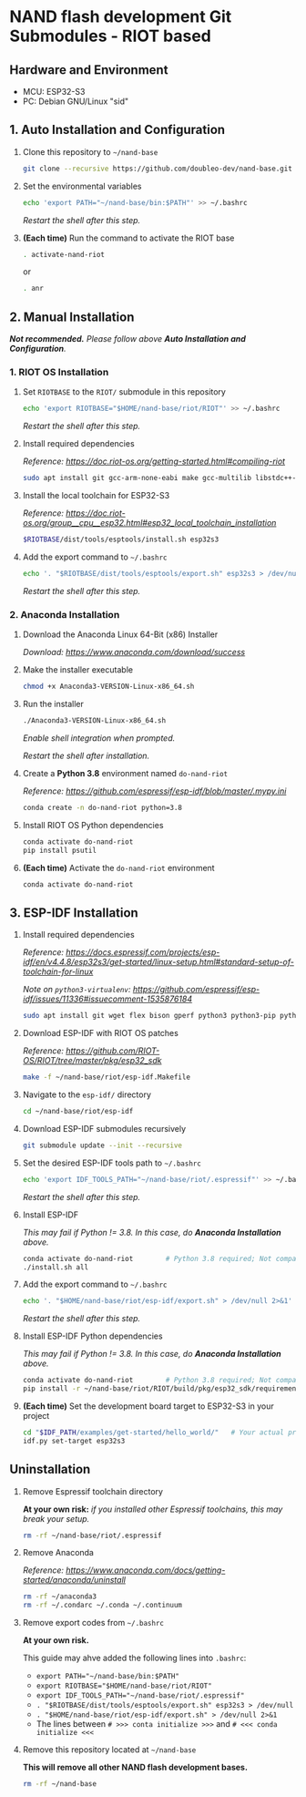NAND flash development Git Submodules - RIOT based
===

## Hardware and Environment

* MCU: ESP32-S3
* PC: Debian GNU/Linux "sid"

## 1. Auto Installation and Configuration

1. Clone this repository to `~/nand-base`

    ```bash
    git clone --recursive https://github.com/doubleo-dev/nand-base.git ~/nand-base
    ```

2. Set the environmental variables

    ```bash
    echo 'export PATH="~/nand-base/bin:$PATH"' >> ~/.bashrc
    ```

    *Restart the shell after this step.*

3. **(Each time)** Run the command to activate the RIOT base

    ```bash
    . activate-nand-riot
    ```

    or

    ```bash
    . anr
    ```

## 2. Manual Installation

***Not recommended.** Please follow above **Auto Installation and Configuration**.*

### 1. RIOT OS Installation

1. Set `RIOTBASE` to the `RIOT/` submodule in this repository

    ```bash
    echo 'export RIOTBASE="$HOME/nand-base/riot/RIOT"' >> ~/.bashrc
    ```

    *Restart the shell after this step.*

2. Install required dependencies

    *Reference: https://doc.riot-os.org/getting-started.html#compiling-riot*

    ```bash
    sudo apt install git gcc-arm-none-eabi make gcc-multilib libstdc++-arm-none-eabi-newlib openocd gdb-multiarch doxygen wget unzip python3-serial
    ```

3. Install the local toolchain for ESP32-S3

    *Reference: https://doc.riot-os.org/group__cpu__esp32.html#esp32_local_toolchain_installation*

    ```bash
    $RIOTBASE/dist/tools/esptools/install.sh esp32s3
    ```

4. Add the export command to `~/.bashrc`

    ```bash
    echo '. "$RIOTBASE/dist/tools/esptools/export.sh" esp32s3 > /dev/null' >> ~/.bashrc
    ```

    *Restart the shell after this step.*

### 2. Anaconda Installation

1. Download the Anaconda Linux 64-Bit (x86) Installer

    *Download: https://www.anaconda.com/download/success*

2. Make the installer executable

    ```bash
    chmod +x Anaconda3-VERSION-Linux-x86_64.sh
    ```

3. Run the installer

    ```bash
    ./Anaconda3-VERSION-Linux-x86_64.sh
    ```

    *Enable shell integration when prompted.*

    *Restart the shell after installation.*

4. Create a **Python 3.8** environment named `do-nand-riot`

    *Reference: https://github.com/espressif/esp-idf/blob/master/.mypy.ini*

    ```bash
    conda create -n do-nand-riot python=3.8
    ```

5. Install RIOT OS Python dependencies

    ```bash
    conda activate do-nand-riot
    pip install psutil
    ```

6. **(Each time)** Activate the `do-nand-riot` environment

    ```bash
    conda activate do-nand-riot
    ```

## 3. ESP-IDF Installation

1. Install required dependencies

    *Reference: https://docs.espressif.com/projects/esp-idf/en/v4.4.8/esp32s3/get-started/linux-setup.html#standard-setup-of-toolchain-for-linux*

    *Note on `python3-virtualenv`: https://github.com/espressif/esp-idf/issues/11336#issuecomment-1535876184*

    ```bash
    sudo apt install git wget flex bison gperf python3 python3-pip python3-setuptools cmake ninja-build ccache libffi-dev libssl-dev dfu-util libusb-1.0-0 python3-virtualenv
    ```

2. Download ESP-IDF with RIOT OS patches

    *Reference: https://github.com/RIOT-OS/RIOT/tree/master/pkg/esp32_sdk*

    ```bash
    make -f ~/nand-base/riot/esp-idf.Makefile
    ```

3. Navigate to the `esp-idf/` directory

    ```bash
    cd ~/nand-base/riot/esp-idf
    ```

4. Download ESP-IDF submodules recursively

    ```bash
    git submodule update --init --recursive
    ```

5. Set the desired ESP-IDF tools path to `~/.bashrc`

    ```bash
    echo 'export IDF_TOOLS_PATH="~/nand-base/riot/.espressif"' >> ~/.bashrc
    ```

    *Restart the shell after this step.*

6. Install ESP-IDF

    *This may fail if Python != 3.8. In this case, do **Anaconda Installation** above.*

    ```bash
    conda activate do-nand-riot        # Python 3.8 required; Not compatible with Python >= 3.9
    ./install.sh all
    ```

7. Add the export command to `~/.bashrc`

    ```bash
    echo '. "$HOME/nand-base/riot/esp-idf/export.sh" > /dev/null 2>&1' >> ~/.bashrc
    ```

    *Restart the shell after this step.*

8. Install ESP-IDF Python dependencies

    *This may fail if Python != 3.8. In this case, do **Anaconda Installation** above.*

    ```bash
    conda activate do-nand-riot        # Python 3.8 required; Not compatible with Python >= 3.9
    pip install -r ~/nand-base/riot/RIOT/build/pkg/esp32_sdk/requirements.txt
    ```

9. **(Each time)** Set the development board target to ESP32-S3 in your project

    ```bash
    cd "$IDF_PATH/examples/get-started/hello_world/"   # Your actual project location
    idf.py set-target esp32s3
    ```

## Uninstallation

1. Remove Espressif toolchain directory

    **At your own risk:**
    *if you installed other Espressif toolchains, this may break your setup.*

    ```bash
    rm -rf ~/nand-base/riot/.espressif
    ```

2. Remove Anaconda

    *Reference: https://www.anaconda.com/docs/getting-started/anaconda/uninstall*

    ```bash
    rm -rf ~/anaconda3
    rm -rf ~/.condarc ~/.conda ~/.continuum
    ```

3. Remove export codes from `~/.bashrc`

    **At your own risk.**

    This guide may ahve added the following lines into `.bashrc`:

    * `export PATH="~/nand-base/bin:$PATH"`
    * `export RIOTBASE="$HOME/nand-base/riot/RIOT"`
    * `export IDF_TOOLS_PATH="~/nand-base/riot/.espressif"`
    * `. "$RIOTBASE/dist/tools/esptools/export.sh" esp32s3 > /dev/null`
    * `. "$HOME/nand-base/riot/esp-idf/export.sh" > /dev/null 2>&1`
    * The lines between `# >>> conta initialize >>>` and `# <<< conda initialize <<<`

4. Remove this repository located at `~/nand-base`

    **This will remove all other NAND flash development bases.**

    ```bash
    rm -rf ~/nand-base
    ```
